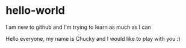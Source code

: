 # hello-world
I am new to github and I'm trying to learn as much as I can

Hello everyone, my name is Chucky and I would like to play with you :)
